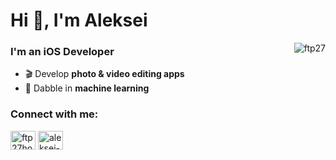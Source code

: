 # Hi 👋, I'm Aleksei

<img align="right" src="https://github-readme-stats-pearl-ten-46.vercel.app/api?username=ftp27&show_icons=true&icon_color=CE1D2D&text_color=718096&bg_color=00000000&hide_title=true&hide_border=true" alt="ftp27" />

### I'm an iOS Developer

- 🎬 Develop **photo & video editing apps**
- 🤖 Dabble in **machine learning**

<h3 align="left">Connect with me:</h3>
<p align="left">
<a href="https://twitter.com/ftp27host" target="blank"><img align="center" src="https://raw.githubusercontent.com/rahuldkjain/github-profile-readme-generator/master/src/images/icons/Social/twitter.svg" alt="ftp27host" height="30" width="40" /></a>
<a href="https://linkedin.com/in/aleksei-cherepanov-4a7a6589" target="blank"><img align="center" src="https://raw.githubusercontent.com/rahuldkjain/github-profile-readme-generator/master/src/images/icons/Social/linked-in-alt.svg" alt="aleksei-cherepanov-4a7a6589" height="30" width="40" /></a>
</p>
